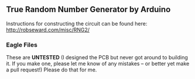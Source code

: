 True Random Number Generator by Arduino
----

Instructions for constructing the circuit can be found here: http://robseward.com/misc/RNG2/

### Eagle Files

These are **UNTESTED** 
(I designed the PCB but never got around to building it. If you make one, please let me know of any mistakes – or better yet make a pull request!)
Please do that for me.
